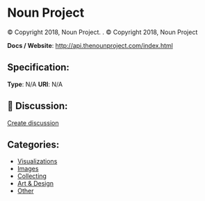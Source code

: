 # Noun Project


© Copyright 2018, Noun Project. . © Copyright 2018, Noun Project

**Docs / Website**: http://api.thenounproject.com/index.html

## Specification:
**Type**:  N/A 
**URI**:  N/A 

## 💬 Discussion:
[Create discussion](https://github.com/apis-list/apis-list/discussions/new)

## Categories:
- [Visualizations](https://github.com/apis-list/apis-list#visualizations)
- [Images](https://github.com/apis-list/apis-list#images)
- [Collecting](https://github.com/apis-list/apis-list#collecting)
- [Art & Design](https://github.com/apis-list/apis-list#art-and-design)
- [Other](https://github.com/apis-list/apis-list#other)



